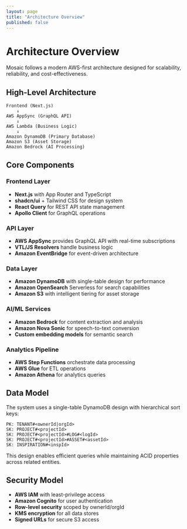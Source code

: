 ```yaml
---
layout: page
title: "Architecture Overview"
published: false
---
```


# Architecture Overview

Mosaic follows a modern AWS-first architecture designed for scalability, reliability, and cost-effectiveness.

## High-Level Architecture

```
Frontend (Next.js) 
    ↓
AWS AppSync (GraphQL API)
    ↓
AWS Lambda (Business Logic)
    ↓
Amazon DynamoDB (Primary Database)
Amazon S3 (Asset Storage)
Amazon Bedrock (AI Processing)
```

## Core Components

### Frontend Layer
- **Next.js** with App Router and TypeScript
- **shadcn/ui** + Tailwind CSS for design system
- **React Query** for REST API state management
- **Apollo Client** for GraphQL operations

### API Layer
- **AWS AppSync** provides GraphQL API with real-time subscriptions
- **VTL/JS Resolvers** handle business logic
- **Amazon EventBridge** for event-driven architecture

### Data Layer
- **Amazon DynamoDB** with single-table design for performance
- **Amazon OpenSearch** Serverless for search capabilities
- **Amazon S3** with intelligent tiering for asset storage

### AI/ML Services
- **Amazon Bedrock** for content extraction and analysis
- **Amazon Nova Sonic** for speech-to-text conversion
- **Custom embedding models** for semantic search

### Analytics Pipeline
- **AWS Step Functions** orchestrate data processing
- **AWS Glue** for ETL operations
- **Amazon Athena** for analytics queries

## Data Model

The system uses a single-table DynamoDB design with hierarchical sort keys:

```
PK: TENANT#<ownerId|orgId>
SK: PROJECT#<projectId>
SK: PROJECT#<projectId>#LOG#<logId>  
SK: PROJECT#<projectId>#ASSET#<assetId>
SK: INSPIRATION#<inspId>
```

This design enables efficient queries while maintaining ACID properties across related entities.

## Security Model

- **AWS IAM** with least-privilege access
- **Amazon Cognito** for user authentication
- **Row-level security** scoped by ownerId/orgId
- **KMS encryption** for all data stores
- **Signed URLs** for secure S3 access